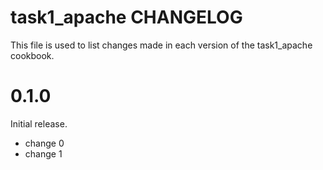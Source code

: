 # task1_apache CHANGELOG

This file is used to list changes made in each version of the task1_apache cookbook.

# 0.1.0

Initial release.

- change 0
- change 1

